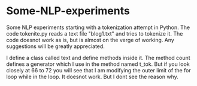 # Some-NLP-experiments
Some NLP experiments starting with a tokenization attempt in Python.
The code tokenite.py reads a text file "blog1.txt" and tries to tokenize it. The code doesnot work as is, but is almost on the verge of working. Any suggestions will be greatly appreciated. 

I define a class called text and define methods inside it. The method count defines a generator which I use in the method named t_tok. But if you look closely at 66 to 72 you will see that I am modifying the outer limit of the for loop while in the loop. It doesnot work. But I dont see the reason why.

